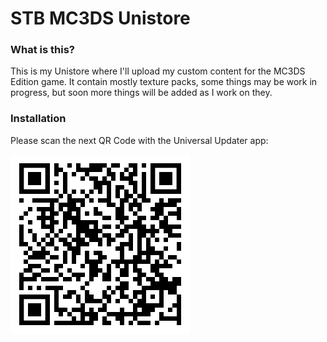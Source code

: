 # STB MC3DS Unistore
### What is this?
This is my Unistore where I'll upload my custom content for the MC3DS Edition game. It contain mostly texture packs, some things may be work in progress, but soon more things will be added as I work on they.

### Installation
Please scan the next QR Code with the Universal Updater app:

![QR Code](https://github.com/STBrian/stb-mc3ds-unistore/raw/main/assets/qr-code.png)
